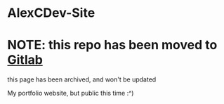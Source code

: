 # AlexCDev-Site

# NOTE: this repo has been moved to [Gitlab](https://gitlab.com/Alex-CD/alexcdev-site)
this page has been archived, and won't be updated

My portfolio website, but public this time :^)

